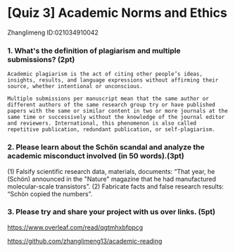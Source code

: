 # [Quiz 3] Academic Norms and Ethics
Zhanglimeng ID:021034910042

### 1. What's the definition of plagiarism and multiple submissions? (2pt)

    Academic plagiarism is the act of citing other people’s ideas, insights, results, and language expressions without affirming their source, whether intentional or unconscious.

    Multiple submissions per manuscript mean that the same author or different authors of the same research group try or have published papers with the same or similar content in two or more journals at the same time or successively without the knowledge of the journal editor and reviewers. International, this phenomenon is also called repetitive publication, redundant publication, or self-plagiarism.

### 2. Please learn about the Schön scandal and analyze the academic misconduct involved (in 50 words).(3pt) 

(1) Falsify scientific research data, materials, documents: “That year, he (Schön) announced in the "Nature" magazine that he had manufactured molecular-scale transistors”.
(2) Fabricate facts and false research results: “Schön copied the numbers”.


### 3. Please try and share your project with us over links. (5pt)

https://www.overleaf.com/read/qgtmhxbfppcg

https://github.com/zhanglimeng13/academic-reading
